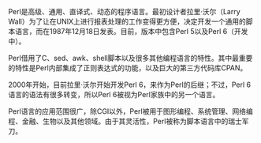 Perl是高级、通用、直译式、动态的程序语言。最初设计者拉里·沃尔（Larry Wall）为了让在UNIX上进行报表处理的工作变得更方便，决定开发一个通用的脚本语言，而在1987年12月18日发表。目前，版本中包含Perl 5以及Perl 6（开发中）。

Perl借用了C、sed、awk、shell脚本以及很多其他编程语言的特性。其中最重要的特性是Perl内部集成了正则表达式的功能，以及巨大的第三方代码库CPAN。

2000年开始，目前拉里·沃尔开始开发Perl 6，来作为Perl的后继；不过，Perl 6语言的语法有很多转变，所以Perl 6被视为Perl家族中的另一个语言。

Perl语言的应用范围很广，除CGI以外，Perl被用于图形编程、系统管理、网络编程、金融、生物以及其他领域。由于其灵活性，Perl被称为脚本语言中的瑞士军刀。

